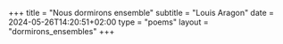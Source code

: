 +++
title = "Nous dormirons ensemble"
subtitle = "Louis Aragon"
date = 2024-05-26T14:20:51+02:00
type = "poems"
layout = "dormirons_ensembles"
+++
